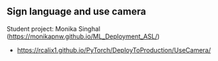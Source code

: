 ## Sign language and use camera

Student project: Monika Singhal (https://monikapnw.github.io/ML_Deployment_ASL/)

*  https://rcalix1.github.io/PyTorch/DeployToProduction/UseCamera/
